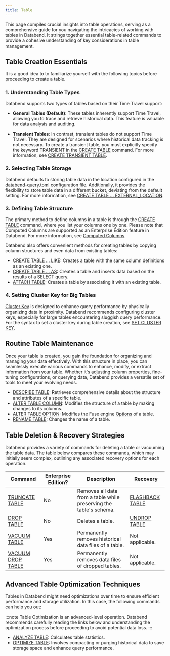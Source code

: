 ```yaml
---
title: Table
---
```


This page compiles crucial insights into table operations, serving as a comprehensive guide for you navigating the intricacies of working with tables in Databend. It strings together essential table-related commands to provide a cohesive understanding of key considerations in table management.

## Table Creation Essentials

It is a good idea to to familiarize yourself with the following topics before proceeding to create a table.

### 1. Understanding Table Types

Databend supports two types of tables based on their Time Travel support:

- **General Tables (Default)**: These tables inherently support Time Travel, allowing you to trace and retrieve historical data. This feature is valuable for data analysis and auditing.

- **Transient Tables**: In contrast, transient tables do not support Time Travel. They are designed for scenarios where historical data tracking is not necessary. To create a transient table, you must explicitly specify the keyword TRANSIENT in the [CREATE TABLE](10-ddl-create-table.md) command. For more information, see [CREATE TRANSIENT TABLE](10-ddl-create-table.md#create-transient-table).

### 2. Selecting Table Storage

Databend defaults to storing table data in the location configured in the [databend-query.toml](https://github.com/datafuselabs/databend/blob/main/scripts/distribution/configs/databend-query.toml) configuration file. Additionally, it provides the flexibility to store table data in a different bucket, deviating from the default setting. For more information, see [CREATE TABLE ... EXTERNAL_LOCATION](10-ddl-create-table.md#create-table--external_location).

### 3. Defining Table Structure

The primary method to define columns in a table is through the [CREATE TABLE](10-ddl-create-table.md#create-table) command, where you list your columns one by one. Please note that Computed Columns are supported as an Enterprise Edition feature in Databend. For more information, see [Computed Columns](10-ddl-create-table.md#computed-columns).

Databend also offers convenient methods for creating tables by copying column structures and even data from existing tables:

- [CREATE TABLE ... LIKE](10-ddl-create-table.md#create-table--like): Creates a table with the same column definitions as an existing one.
- [CREATE TABLE ... AS](10-ddl-create-table.md#create-table--as): Creates a table and inserts data based on the results of a SELECT query.
- [ATTACH TABLE](92-attach-table.md): Creates a table by associating it with an existing table.

### 4. Setting Cluster Key for Big Tables

[Cluster Key](../70-clusterkey/index.md) is designed to enhance query performance by physically organizing data in proximity. Databend recommends configuring cluster keys, especially for large tables encountering sluggish query performance. For the syntax to set a cluster key during table creation, see [SET CLUSTER KEY](../70-clusterkey/dml-set-cluster-key.md).


## Routine Table Maintenance

Once your table is created, you gain the foundation for organizing and managing your data effectively. With this structure in place, you can seamlessly execute various commands to enhance, modify, or extract information from your table. Whether it's adjusting column properties, fine-tuning configurations, or querying data, Databend provides a versatile set of tools to meet your evolving needs.

- [DESCRIBE TABLE](50-describe-table.md): Retrieves comprehensive details about the structure and attributes of a specific table. 
- [ALTER TABLE COLUMN](90-alter-table-column.md): Modifies the structure of a table by making changes to its columns. 
- [ALTER TABLE OPTION](90-alter-table-option.md): Modifies the Fuse engine [Options](../../../13-sql-reference/30-table-engines/00-fuse.md#options) of a table.
- [RENAME TABLE](30-ddl-rename-table.md): Changes the name of a table.

## Table Deletion & Recovery Strategies

Databend provides a variety of commands for deleting a table or vacuuming the table data. The table below compares these commands, which may initially seem complex, outlining any associated recovery options for each operation.

| Command           | Enterprise Edition? | Description                                                        | Recovery        |
|-------------------|---------------------|--------------------------------------------------------------------|-----------------|
| [TRUNCATE TABLE](40-ddl-truncate-table.md)   | No                  | Removes all data from a table while preserving the table's schema. | [FLASHBACK TABLE](70-flashback-table.md) |
| [DROP TABLE](20-ddl-drop-table.md)        | No                  | Deletes a table.                                                   | [UNDROP TABLE](21-ddl-undrop-table.md)    |
| [VACUUM TABLE](91-vacuum-table.md)      | Yes                 | Permanently removes historical data files of a table.              | Not applicable. |
| [VACUUM DROP TABLE](91-vacuum-drop-table.md) | Yes                 | Permanently removes data files of dropped tables.                  | Not applicable. |


## Advanced Table Optimization Techniques

Tables in Databend might need optimizations over time to ensure efficient performance and storage utilization. In this case, the following commands can help you out:

:::note
Table Optimization is an advanced-level operation. Databend recommends carefully reading the links below and understanding the optimization process before proceeding to avoid potential data loss.
:::

- [ANALYZE TABLE](80-analyze-table.md): Calculates table statistics.
- [OPTIMIZE TABLE](60-optimize-table.md): Involves compacting or purging historical data to save storage space and enhance query performance.